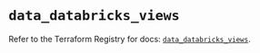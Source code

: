 # `data_databricks_views`

Refer to the Terraform Registry for docs: [`data_databricks_views`](https://registry.terraform.io/providers/databricks/databricks/1.81.0/docs/data-sources/views).
